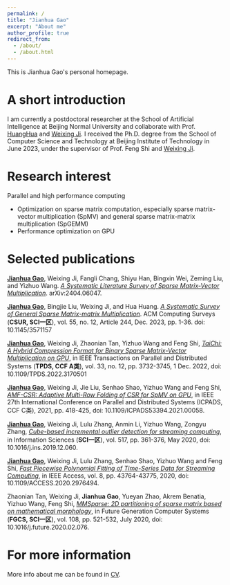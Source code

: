 ```yaml
---
permalink: /
title: "Jianhua Gao"
excerpt: "About me"
author_profile: true
redirect_from: 
  - /about/
  - /about.html
---
```


This is Jianhua Gao's personal homepage.

A short introduction
======
I am currently a postdoctoral researcher at the School of Artificial Intelligence at Beijing Normal University and collaborate with Prof. [HuangHua](https://vmcl.bnu.edu.cn/group/teacher/dcdaea79b5e54b75b532795109a85a34.htm) and [Weixing Ji](https://jiweixing.github.io/). I received the Ph.D. degree from the School of Computer Science and Technology at Beijing Institute of Technology in June 2023, under the supervisor of Prof. Feng Shi and [Weixing Ji](https://jiweixing.github.io/).

Research interest 
======
Parallel and high performance computing
* Optimization on sparse matrix computation, especially sparse matrix-vector multiplication (SpMV) and general sparse matrix-matrix multiplication (SpGEMM)
* Performance optimization on GPU

Selected publications
======
**<u>Jianhua Gao</u>**, Weixing Ji, Fangli Chang, Shiyu Han, Bingxin Wei, Zeming Liu, and Yizhuo Wang. [*A Systematic Literature Survey of Sparse Matrix-Vector Multiplication*]([https://doi.org/10.1145/3571157](https://arxiv.org/abs/2404.06047)). arXiv:2404.06047.

**<u>Jianhua Gao</u>**, Bingjie Liu, Weixing Ji, and Hua Huang. [*A Systematic Survey of General Sparse Matrix-matrix Multiplication*](https://doi.org/10.1145/3571157). ACM Computing Surveys (**CSUR, SCI一区**), vol. 55, no. 12, Article 244, Dec. 2023, pp. 1-36. doi: 10.1145/3571157

**<u>Jianhua Gao</u>**, Weixing Ji, Zhaonian Tan, Yizhuo Wang and Feng Shi, [*TaiChi: A Hybrid Compression Format for Binary Sparse Matrix-Vector Multiplication on GPU*](https://doi.org/10.1109/TPDS.2022.3170501), in IEEE Transactions on Parallel and Distributed Systems (**TPDS, CCF A类**), vol. 33, no. 12, pp. 3732-3745, 1 Dec. 2022, doi: 10.1109/TPDS.2022.3170501

**<u>Jianhua Gao</u>**, Weixing Ji, Jie Liu, Senhao Shao, Yizhuo Wang and Feng Shi, [*AMF-CSR: Adaptive Multi-Row Folding of CSR for SpMV on GPU*](https://doi.org/10.1109/ICPADS53394.2021.00058), in IEEE 27th International Conference on Parallel and Distributed Systems (ICPADS, CCF C类), 2021, pp. 418-425, doi: 10.1109/ICPADS53394.2021.00058.

**<u>Jianhua Gao</u>**, Weixing Ji, Lulu Zhang, Anmin Li, Yizhuo Wang, Zongyu Zhang, [*Cube-based incremental outlier detection for streaming computing*]( https://doi.org/10.1016/j.ins.2019.12.060), in Information Sciences (**SCI一区**), vol. 517, pp. 361-376, May 2020, doi: 10.1016/j.ins.2019.12.060.

**<u>Jianhua Gao</u>**, Weixing Ji, Lulu Zhang, Senhao Shao, Yizhuo Wang and Feng Shi, [*Fast Piecewise Polynomial Fitting of Time-Series Data for Streaming Computing*](https://doi.org/10.1109/ACCESS.2020.2976494), in IEEE Access, vol. 8, pp. 43764-43775, 2020, doi: 10.1109/ACCESS.2020.2976494.

Zhaonian Tan, Weixing Ji, **Jianhua Gao**, Yueyan Zhao, Akrem Benatia, Yizhuo Wang, Feng Shi, [*MMSparse: 2D partitioning of sparse matrix based on mathematical morphology*](https://doi.org/10.1016/j.future.2020.02.076), in Future Generation Computer Systems (**FGCS, SCI一区**), vol. 108, pp. 521-532, July 2020, doi: 10.1016/j.future.2020.02.076.

<!-- Patents
====== -->

For more information
======
More info about me can be found in [CV](https://double-flower.github.io/cv/).
